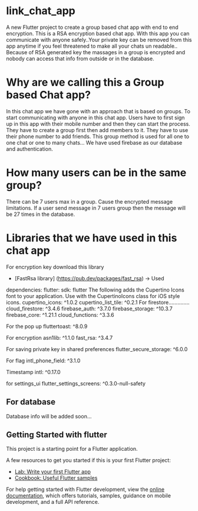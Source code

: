 # link_chat_app

A new Flutter project to create a group based chat app with end to end encryption. This is a RSA encryption based chat app.
With this app you can communicate with anyone safely..Your private key can be removed from this app anytime if you feel threatened to make all your chats un readable..
Because of RSA generated key the massages in a group is encrypted and nobody can access that info from outside or in the database.

# Why are we calling this a Group based Chat app?

In this chat app we have gone with an approach that is based on groups. To start communicating with anyone in this chat app. Users have to first sign up in this app with their mobile number and then they can start the process.
They have to create a group first then add members to it. They have to use their phone number to add friends.
This group method is used for all one to one chat or one to many chats…
We have used firebase as our database and authentication.

# How many users can be in the same group?

There can be  7 users max in a group. Cause  the encrypted message limitations. If a user send message in 7 users group then the message will be 27 times in the database.

# Libraries that we have used in this chat app

For encryption key download this library
- [FastRsa library] (https://pub.dev/packages/fast_rsa)  → Used


dependencies:
flutter:
sdk: flutter
The following adds the Cupertino Icons font to your application.
Use with the CupertinoIcons class for iOS style icons.
cupertino_icons: ^1.0.2
cupertino_list_tile: ^0.2.1
For firestore…………..
cloud_firestore: ^3.4.6
firebase_auth: ^3.7.0
firebase_storage: ^10.3.7
firebase_core: ^1.21.1
cloud_functions: ^3.3.6

For the pop up
fluttertoast: ^8.0.9

For encryption
asn1lib: ^1.1.0
fast_rsa: ^3.4.7

For saving private key in shared preferences
flutter_secure_storage: ^6.0.0

For flag
intl_phone_field: ^3.1.0

Timestamp
intl: ^0.17.0

for settings_ui
flutter_settings_screens: ^0.3.0-null-safety

## For database

Database info will be added soon…

## Getting Started with flutter

This project is a starting point for a Flutter application.

A few resources to get you started if this is your first Flutter project:

- [Lab: Write your first Flutter app](https://docs.flutter.dev/get-started/codelab)
- [Cookbook: Useful Flutter samples](https://docs.flutter.dev/cookbook)

For help getting started with Flutter development, view the
[online documentation](https://docs.flutter.dev/), which offers tutorials,
samples, guidance on mobile development, and a full API reference.



